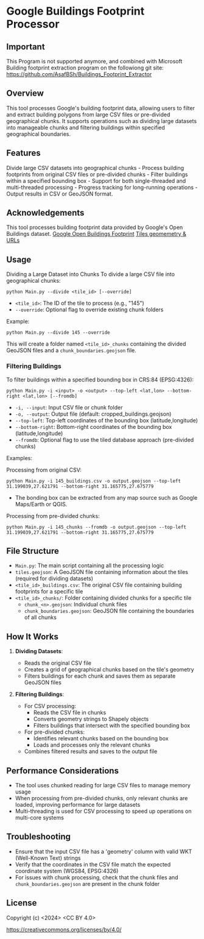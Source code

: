 # Google Buildings Footprint Processor

## Important
This Program is not supported anymore, and combined with Microsoft Building footprint extraction program on the followiong git site: https://github.com/AsafBSh/Buildings_Footprint_Extractor

## Overview

This tool processes Google's building footprint data, allowing users to filter and extract building polygons from large CSV files or pre-divided geographical chunks. It supports operations such as dividing large datasets into manageable chunks and filtering buildings within specified geographical boundaries. 

## Features

Divide large CSV datasets into geographical chunks - Process building footprints from original CSV files or pre-divided chunks - Filter buildings within a specified bounding box - Support for both single-threaded and multi-threaded processing - Progress tracking for long-running operations - Output results in CSV or GeoJSON format.

## Acknowledgements

This tool processes building footprint data provided by Google's Open Buildings dataset.
[Google Open Buildings Footprint](https://sites.research.google/open-buildings/)
[Tiles geomemetry & URLs](https://openbuildings-public-dot-gweb-research.uw.r.appspot.com/public/tiles.geojson)

## Usage

Dividing a Large Dataset into Chunks To divide a large CSV file into geographical chunks:

```
python Main.py --divide <tile_id> [--override]
```

- `<tile_id>`: The ID of the tile to process (e.g., "145")
- `--override`: Optional flag to override existing chunk folders

Example:

```
python Main.py --divide 145 --override
```

This will create a folder named `<tile_id>_chunks` containing the divided GeoJSON files and a `chunk_boundaries.geojson` file.

### Filtering Buildings

To filter buildings within a specified bounding box in CRS:84 (EPSG:4326):

```
python Main.py -i <input> -o <output> --top-left <lat,lon> --bottom-right <lat,lon> [--fromdb]
```

- `-i, --input`: Input CSV file or chunk folder
- `-o, --output`: Output file (default: cropped_buildings.geojson)
- `--top-left`: Top-left coordinates of the bounding box (latitude,longitude)
- `--bottom-right`: Bottom-right coordinates of the bounding box (latitude,longitude)
- `--fromdb`: Optional flag to use the tiled database approach (pre-divided chunks)

Examples:

Processing from original CSV:

```
python Main.py -i 145_buildings.csv -o output.geojson --top-left 31.199039,27.621791 --bottom-right 31.165775,27.675779
```

* The bonding box can be extracted from any map source such as Google Maps/Earth or QGIS.



Processing from pre-divided chunks:

```
python Main.py -i 145_chunks --fromdb -o output.geojson --top-left 31.199039,27.621791 --bottom-right 31.165775,27.675779
```

## File Structure

- `Main.py`: The main script containing all the processing logic
- `tiles.geojson`: A GeoJSON file containing information about the tiles (required for dividing datasets)
- `<tile_id>_buildings.csv`: The original CSV file containing building footprints for a specific tile
- `<tile_id>_chunks/`: Folder containing divided chunks for a specific tile
  - `chunk_<n>.geojson`: Individual chunk files
  - `chunk_boundaries.geojson`: GeoJSON file containing the boundaries of all chunks

## How It Works

1. **Dividing Datasets**: 
   
   - Reads the original CSV file
   - Creates a grid of geographical chunks based on the tile's geometry
   - Filters buildings for each chunk and saves them as separate GeoJSON files

2. **Filtering Buildings**:
   
   - For CSV processing:
     - Reads the CSV file in chunks
     - Converts geometry strings to Shapely objects
     - Filters buildings that intersect with the specified bounding box
   - For pre-divided chunks:
     - Identifies relevant chunks based on the bounding box
     - Loads and processes only the relevant chunks
   - Combines filtered results and saves to the output file

## Performance Considerations

- The tool uses chunked reading for large CSV files to manage memory usage
- When processing from pre-divided chunks, only relevant chunks are loaded, improving performance for large datasets
- Multi-threading is used for CSV processing to speed up operations on multi-core systems

## Troubleshooting

- Ensure that the input CSV file has a 'geometry' column with valid WKT (Well-Known Text) strings
- Verify that the coordinates in the CSV file match the expected coordinate system (WGS84, EPSG:4326)
- For issues with chunk processing, check that the chunk files and `chunk_boundaries.geojson` are present in the chunk folder



## License

Copyright (c) <2024> <CC BY 4.0>

https://creativecommons.org/licenses/by/4.0/

## 
